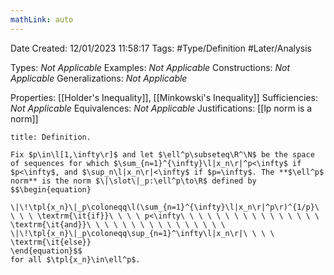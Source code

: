 ```yaml
---
mathLink: auto
---
```


<div class="topSpace"></div>

Date Created: 12/01/2023 11:58:17
Tags: #Type/Definition #Later/Analysis

Types: <i>Not Applicable</i>
Examples: <i>Not Applicable</i>
Constructions: <i>Not Applicable</i>
Generalizations: <i>Not Applicable</i>

Properties: [[Holder's Inequality]], [[Minkowski's Inequality]]
Sufficiencies: <i>Not Applicable</i>
Equivalences: <i>Not Applicable</i>
Justifications: [[lp norm is a norm]]

``` ad-Definition
title: Definition.

Fix $p\in\l[1,\infty\r]$ and let $\ell^p\subseteq\R^\N$ be the space of sequences for which $\sum_{n=1}^{\infty}\l|x_n\r|^p<\infty$ if $p<\infty$, and $\sup_n\l|x_n\r|<\infty$ if $p=\infty$. The **$\ell^p$ norm** is the norm $\|\slot\|_p:\ell^p\to\R$ defined by
$$\begin{equation}
    \|\!\tpl{x_n}\|_p\coloneqq\l(\sum_{n=1}^{\infty}\l|x_n\r|^p\r)^{1/p}\ \ \ \ \textrm{\it{if}}\ \ \ \ p<\infty\ \ \ \ \ \ \ \ \ \ \ \ \ \ \ \ \textrm{\it{and}}\ \ \ \ \ \ \ \ \ \ \ \ \ \ \ \ \|\!\tpl{x_n}\|_p\coloneqq\sup_{n=1}^\infty\l|x_n\r|\ \ \ \ \textrm{\it{else}}
\end{equation}$$
for all $\tpl{x_n}\in\ell^p$.

```
